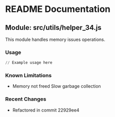 # README Documentation

## Module: src/utils/helper_34.js

This module handles memory issues operations.

### Usage

```python
// Example usage here
```

### Known Limitations

- Memory not freed Slow garbage collection

### Recent Changes

- Refactored in commit 22929ee4
